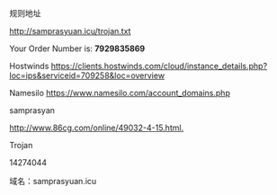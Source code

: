 规则地址

http://samprasyuan.icu/trojan.txt

Your Order Number is: **7929835869**







Hostwinds  https://clients.hostwinds.com/cloud/instance_details.php?loc=ips&serviceid=709258&loc=overview



Namesilo  https://www.namesilo.com/account_domains.php

samprasyan

[http://www.86cg.com/online/49032-4-15.html. ](http://www.86cg.com/online/49032-4-15.html)   

Trojan 

 14274044



域名：samprasyuan.icu